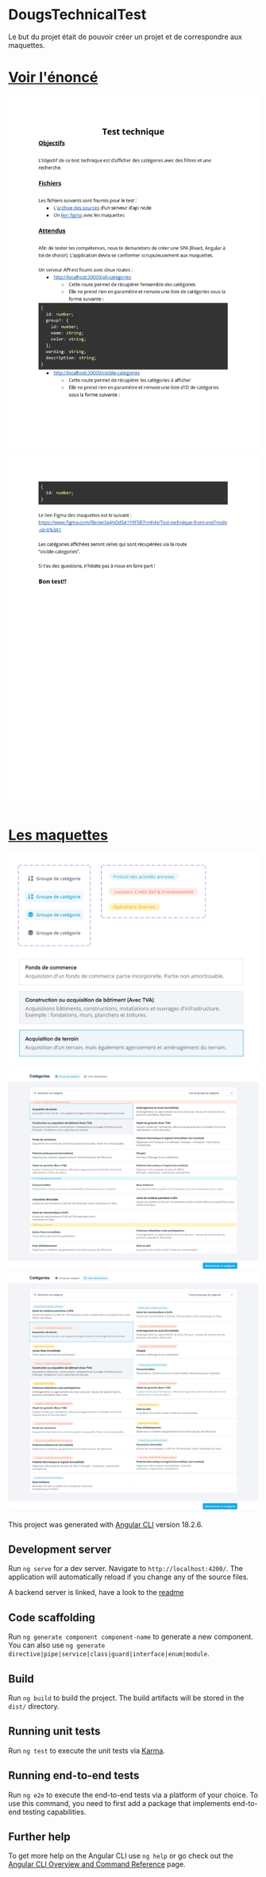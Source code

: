 # DougsTechnicalTest
Le but du projet était de pouvoir créer un projet et de correspondre aux maquettes.

# [Voir l'énoncé](public/question/Test%20technique%20front.pdf)
![test1](public/question/Test%20technique%20front_page-0001.jpg)
![test1](public/question/Test%20technique%20front_page-0002.jpg)

# [Les maquettes](public/question/Test%20technique%20front.pdf)
![Voir la maquette 1](public/maquette/Maquette_page-0001.jpg)
![Voir la maquette 2](public/maquette/Maquette_page-0002.jpg)
![Voir la maquette 3](public/maquette/Maquette_page-0003.jpg)


This project was generated with [Angular CLI](https://github.com/angular/angular-cli) version 18.2.6.

## Development server

Run `ng serve` for a dev server. Navigate to `http://localhost:4200/`. The application will automatically reload if you change any of the source files.

A backend server is linked, have a look to the [readme](backend/technical-test/readme.md)

## Code scaffolding

Run `ng generate component component-name` to generate a new component. You can also use `ng generate directive|pipe|service|class|guard|interface|enum|module`.

## Build

Run `ng build` to build the project. The build artifacts will be stored in the `dist/` directory.

## Running unit tests

Run `ng test` to execute the unit tests via [Karma](https://karma-runner.github.io).

## Running end-to-end tests

Run `ng e2e` to execute the end-to-end tests via a platform of your choice. To use this command, you need to first add a package that implements end-to-end testing capabilities.

## Further help

To get more help on the Angular CLI use `ng help` or go check out the [Angular CLI Overview and Command Reference](https://angular.dev/tools/cli) page.
